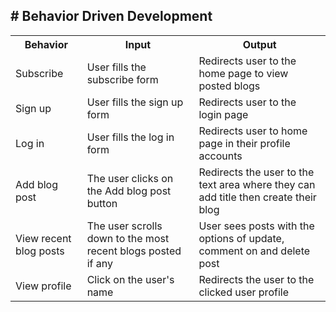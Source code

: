 ## # Behavior Driven Development
<table>
    <tr>
      <th>Behavior</th> 
      <th>Input</th> 
      <th>Output</th>   
    </tr>
    <tr>
        <td>Subscribe</td>
        <td>User fills the subscribe form</td>
        <td>Redirects user to the home page to view posted blogs</td>
    </tr>
    <tr>
        <td>Sign up</td>
        <td>User fills the sign up form</td>
        <td>Redirects user to the login page</td>
    </tr>
    <tr>
        <td>Log in</td>
        <td>User fills the log in form</td>
        <td>Redirects user to home page in their profile accounts</td>
    </tr>
    <tr>
        <td>Add blog post</td>
        <td>The user clicks on the Add blog post button</td>
        <td>Redirects the user to the text area where they can add title then create their blog</td>
    </tr>
    <tr>
        <td>View recent blog posts</td>
        <td>The user scrolls down to the most recent blogs posted if any</td>
        <td>User sees posts with the options of update, comment on and delete post</td>
    </tr>
    <tr>
        <td>View profile</td>
        <td>Click on the user's name</td>
        <td>Redirects the user to the clicked user profile</td>
    </tr>
</table>
